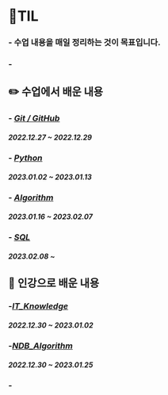 # **💾TIL**

### - 수업 내용을 매일 정리하는 것이 목표입니다.
### -


## ✏️ 수업에서 배운 내용

### - [*Git / GitHub*](https://github.com/ParkJiHwan22/TIL/tree/main/TIL_Repositories/Git_GitHub)
##### 2022.12.27 ~ 2022.12.29

### - [*Python*](https://github.com/ParkJiHwan22/TIL/tree/main/TIL_Repositories/Python)
##### 2023.01.02 ~ 2023.01.13

### - [*Algorithm*](https://github.com/ParkJiHwan22/TIL/tree/main/TIL_Repositories/Algorithm)
##### 2023.01.16 ~ 2023.02.07

### - [*SQL*]()
##### 2023.02.08 ~

## 🍭 인강으로 배운 내용

### -[*IT_Knowledge*](https://github.com/ParkJiHwan22/TIL/tree/main/TIL_Repositories/IT_Knowledge)
##### 2022.12.30 ~ 2023.01.02

### -[*NDB_Algorithm*](https://github.com/ParkJiHwan22/TIL/tree/main/TIL_Repositories/NDB_Algorithm)
##### 2022.12.30 ~ 2023.01.25

### -